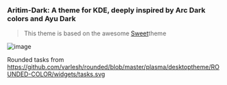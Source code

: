 ### Aritim-Dark: A theme for KDE, deeply inspired by Arc Dark colors and Ayu Dark

> This theme is based on the awesome [Sweet](https://store.kde.org/p/1294174/)theme

![image](preview/preview.png)

Rounded tasks from https://github.com/varlesh/rounded/blob/master/plasma/desktoptheme/ROUNDED-COLOR/widgets/tasks.svg

